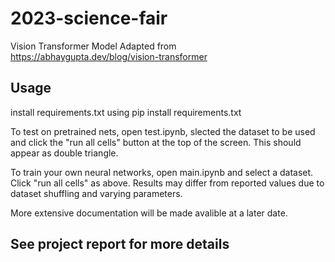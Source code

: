 # 2023-science-fair

Vision Transformer Model Adapted from https://abhaygupta.dev/blog/vision-transformer

## Usage
install requirements.txt using pip install requirements.txt

To test on pretrained nets, open test.ipynb, slected the dataset to be used and click the "run all cells" button at the top of the screen. This should appear as double triangle.

To train your own neural networks, open main.ipynb and select a dataset. Click "run all cells" as above. Results may differ from reported values due to dataset shuffling and varying parameters.

More extensive documentation will be made avalible at a later date.

## See project report for more details
